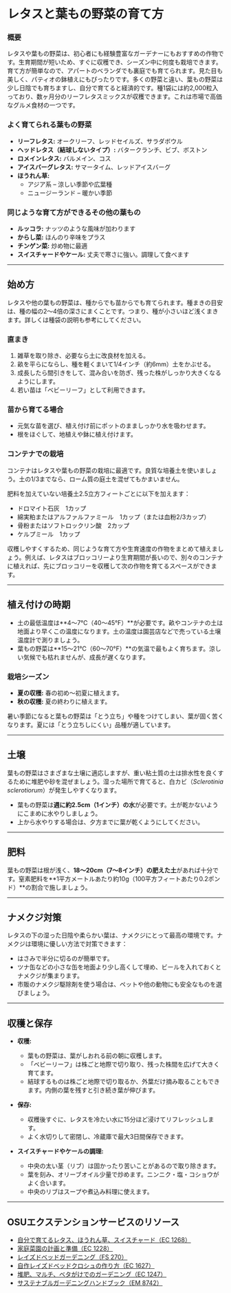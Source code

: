 # レタスと葉もの野菜の育て方

### 概要

レタスや葉もの野菜は、初心者にも経験豊富なガーデナーにもおすすめの作物です。生育期間が短いため、すぐに収穫でき、シーズン中に何度も栽培できます。育て方が簡単なので、アパートのベランダでも裏庭でも育てられます。見た目も美しく、パティオの鉢植えにもぴったりです。多くの野菜と違い、葉もの野菜は少し日陰でも育ちますし、自分で育てると経済的です。種1袋には約2,000粒入っており、数ヶ月分のリーフレタスミックスが収穫できます。これは市場で高価なグルメ食材の一つです。

### よく育てられる葉もの野菜

- **リーフレタス:** オークリーフ、レッドセイルズ、サラダボウル
- **ヘッドレタス（結球しないタイプ）:** バタークランチ、ビブ、ボストン
- **ロメインレタス:** バルメイン、コス
- **アイスバーグレタス:** サマータイム、レッドアイスバーグ
- **ほうれん草:**
  - アジア系 – 涼しい季節や広葉種
  - ニュージーランド – 暖かい季節

### 同じような育て方ができるその他の葉もの

- **ルッコラ:** ナッツのような風味が加わります
- **からし菜:** ほんのり辛味をプラス
- **チンゲン菜:** 炒め物に最適
- **スイスチャードやケール:** 丈夫で寒さに強い。調理して食べます

---

## 始め方

レタスや他の葉もの野菜は、種からでも苗からでも育てられます。種まきの目安は、種の幅の2～4倍の深さにまくことです。つまり、種が小さいほど浅くまきます。詳しくは種袋の説明も参考にしてください。

### 直まき

1. 雑草を取り除き、必要なら土に改良材を加える。
2. 畝を平らにならし、種を軽くまいて1/4インチ（約6mm）土をかぶせる。
3. 成長したら間引きをして、混み合いを防ぎ、残った株がしっかり大きくなるようにします。
4. 若い苗は「ベビーリーフ」として利用できます。

### 苗から育てる場合

- 元気な苗を選び、植え付け前にポットのまましっかり水を吸わせます。
- 根をほぐして、地植えや鉢に植え付けます。

### コンテナでの栽培

コンテナはレタスや葉もの野菜の栽培に最適です。良質な培養土を使いましょう。土の1/3までなら、ローム質の庭土を混ぜてもかまいません。

肥料を加えていない培養土2.5立方フィートごとに以下を加えます：

- ドロマイト石灰　1カップ
- 綿実粕またはアルファルファミール　1カップ（または血粉2/3カップ）
- 骨粉またはソフトロックリン酸　2カップ
- ケルプミール　1カップ

収穫しやすくするため、同じような育て方や生育速度の作物をまとめて植えましょう。例えば、レタスはブロッコリーより生育期間が長いので、別々のコンテナに植えれば、先にブロッコリーを収穫して次の作物を育てるスペースができます。

---

## 植え付けの時期

- 土の最低温度は**4～7℃（40～45°F）**が必要です。畝やコンテナの土は地面より早くこの温度になります。土の温度は園芸店などで売っている土壌温度計で測りましょう。
- 葉もの野菜は**15～21℃（60～70°F）**の気温で最もよく育ちます。涼しい気候でも枯れませんが、成長が遅くなります。

### 栽培シーズン

- **夏の収穫:** 春の初め～初夏に植えます。
- **秋の収穫:** 夏の終わりに植えます。

暑い季節になると葉もの野菜は「とう立ち」や種をつけてしまい、葉が固く苦くなります。夏には「とう立ちしにくい」品種が適しています。

---

## 土壌

葉もの野菜はさまざまな土壌に適応しますが、重い粘土質の土は排水性を良くするために堆肥や砂を混ぜましょう。湿った場所で育てると、白カビ（*Sclerotinia sclerotiorum*）が発生しやすくなります。

- 葉もの野菜は**週に約2.5cm（1インチ）の水**が必要です。土が乾かないようにこまめに水やりしましょう。
- 上から水やりする場合は、夕方までに葉が乾くようにしてください。

---

## 肥料

葉もの野菜は根が浅く、**18～20cm（7～8インチ）の肥えた土**があれば十分です。窒素肥料を**1平方メートルあたり約10g（100平方フィートあたり0.2ポンド）**の割合で施しましょう。

---

## ナメクジ対策

レタスの下の湿った日陰や柔らかい葉は、ナメクジにとって最高の環境です。ナメクジは環境に優しい方法で対策できます：

- はさみで半分に切るのが簡単です。
- ツナ缶などの小さな缶を地面より少し高くして埋め、ビールを入れておくとナメクジが集まります。
- 市販のナメクジ駆除剤を使う場合は、ペットや他の動物にも安全なものを選びましょう。

---

## 収穫と保存

- **収穫:**
  - 葉もの野菜は、葉がしおれる前の朝に収穫します。
  - 「ベビーリーフ」は株ごと地際で切り取り、残った株間を広げて大きく育てます。
  - 結球するものは株ごと地際で切り取るか、外葉だけ摘み取ることもできます。内側の葉を残すと引き続き葉が伸びます。

- **保存:**
  - 収穫後すぐに、レタスを冷たい水に15分ほど浸けてリフレッシュします。
  - よく水切りして密閉し、冷蔵庫で最大3日間保存できます。

- **スイスチャードやケールの調理:**
  - 中央の太い茎（リブ）は固かったり苦いことがあるので取り除きます。
  - 葉を刻み、オリーブオイル少量で炒めます。ニンニク・塩・コショウがよく合います。
  - 中央のリブはスープや煮込み料理に使えます。

---

## OSUエクステンションサービスのリソース

- [自分で育てるレタス、ほうれん草、スイスチャード（EC 1268）](https://catalog.extension.oregonstate.edu/)
- [家庭菜園の計画と準備（EC 1228）](https://catalog.extension.oregonstate.edu/)
- [レイズドベッドガーデニング（FS 270）](https://catalog.extension.oregonstate.edu/)
- [自作レイズドベッドクロシュの作り方（EC 1627）](https://catalog.extension.oregonstate.edu/)
- [堆肥、マルチ、ベタがけでのガーデニング（EC 1247）](https://catalog.extension.oregonstate.edu/)
- [サステナブルガーデニングハンドブック（EM 8742）](https://catalog.extension.oregonstate.edu/)
